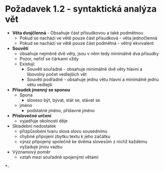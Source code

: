 # Požadavek 1.2 - syntaktická analýza vět

- **Věta dvojčlenná** - Obsahuje část přísudkovou a také podmětnou
  - Pokud se nachází ve větě pouze část přísudková - věta jednočlenná
  - Pokud se nachází ve větě pouze část podmětná - větný ekvivalent
- **Souvětí**
  - obsahuje nejméně dvě věty, jsou v něm tedy minimálně dva přísudky
  - Pozor, neřiď se čárkami vždy
  - Existují:
    - Souvětí souřadné - obsahuje minimálně dvě věty hlavní a libovolný počet vedlejších vět
    - Souvětí podřadné - obsahuje jednu větu hlavní a minimálně jednu větu vedlejší
- **Přísudek jmenný se sponou**
  - Spona
    - sloveso být, bývat, stát se, stávat se
  - jméno
    - podstatné jméno, přídavné jméno
- **Příslovečné určení**
  - vyjadřuje okolnosti děje
- Skladební nedostatek
  - přizpůsobení tvaru slova slovu sousednímu
  - chybné připojení zbytku textu k jeho začátku
  - výraz připojený společně ke dvěma slovesům z nichž každému vyžaduje jinou vazbu
- Významový poměr
  - vztah mezi souřadně spojenými větami

*-